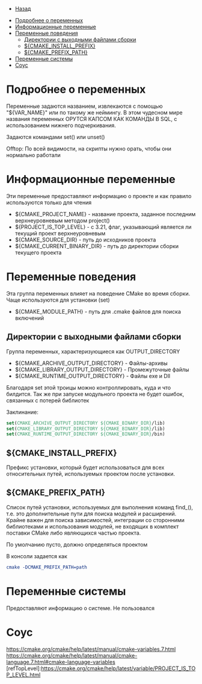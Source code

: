 * [Назад](Readme.md)

- [Подробнее о переменных](#подробнее-о-переменных)
- [Информационные переменные](#информационные-переменные)
- [Переменные поведения](#переменные-поведения)
  - [Директории с выходными файлами сборки](#директории-с-выходными-файлами-сборки)
  - [${CMAKE\_INSTALL\_PREFIX}](#cmake_install_prefix)
  - [${CMAKE\_PREFIX\_PATH}](#cmake_prefix_path)
- [Переменные системы](#переменные-системы)
- [Соус](#соус)

# Подробнее о переменных

Переменные задаются названием, извлекаются с помощью "${VAR_NAME}" или по такому же неймингу. В этом чудесном мире названия переменных ОРУТСЯ КАПСОМ КАК КОМАНДЫ В SQL, с использованием нижнего подчеркивания.

Задаются командами set() или unset()

Offtop: По всей видимости, на скрипты нужно орать, чтобы они нормально работали

# Информационные переменные

Эти переменные предоставляют информацию о проекте и как правило используются только для чтения

* ${CMAKE_PROJECT_NAME} - название проекта, заданное последним верхнеуровневым методом project()
* ${PROJECT_IS_TOP_LEVEL} - с 3.21, флаг, указывающий является ли текущий проект верхнеуровневым
* ${CMAKE_SOURCE_DIR} - путь до исходников проекта
* ${CMAKE_CURRENT_BINARY_DIR} - путь до директории сборки текущего проекта

# Переменные поведения

Эта группа переменных влияет на поведение CMake во время сборки. Чаще используются для установки (set)

* ${CMAKE_MODULE_PATH} - путь для .cmake файлов для поиска включений

## Директории с выходными файлами сборки

Группа переменных, характеризующиеся как OUTPUT_DIRECTORY

* ${CMAKE_ARCHIVE_OUTPUT_DIRECTORY} - Файлы-архивы
* ${CMAKE_LIBRARY_OUTPUT_DIRECTORY} - Промежуточные файлы
* ${CMAKE_RUNTIME_OUTPUT_DIRECTORY} - Файлы exe и Dll

Благодаря set этой троицы можно контроллировать, куда и что билдится. Так же при запуске модульного проекта не будет ошибок, связанных с потерей библиотек

Заклинание:

```cmake
set(CMAKE_ARCHIVE_OUTPUT_DIRECTORY ${CMAKE_BINARY_DIR}/lib)
set(CMAKE_LIBRARY_OUTPUT_DIRECTORY ${CMAKE_BINARY_DIR}/lib)
set(CMAKE_RUNTIME_OUTPUT_DIRECTORY ${CMAKE_BINARY_DIR}/bin)
```

## ${CMAKE_INSTALL_PREFIX}

Префикс установки, который будет использоваться для всех относительных путей, используемых проектом после установки.

## ${CMAKE_PREFIX_PATH}

Список путей установки, используемых для выполнения команд find_(), т.е. это дополнительные пути для поиска модулей и расширений. Крайне важен для поиска зависимостей, интеграции со сторонними библиотеками и использования модулей, не входящих в комплект поставки CMake либо являющихся частью проекта.

По умолчанию пусто, должно определяться проектом

В консоли задается как

```cmake
cmake -DCMAKE_PREFIX_PATH=path
```

# Переменные системы

Предоставляют информацию о системе. Не пользовался

# Соус

https://cmake.org/cmake/help/latest/manual/cmake-variables.7.html
https://cmake.org/cmake/help/latest/manual/cmake-language.7.html#cmake-language-variables
[refTopLevel]:https://cmake.org/cmake/help/latest/variable/PROJECT_IS_TOP_LEVEL.html

